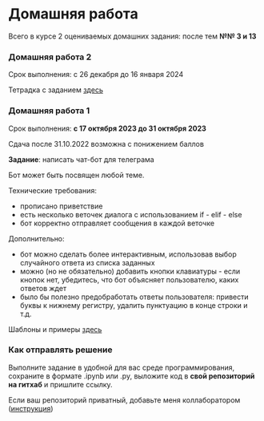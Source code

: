 # Домашняя работа

Всего в курсе 2 оцениваемых домашних задания: после тем **№№ 3 и 13**

### Домашняя работа 2
Срок выполнения: c 26 декабря до 16 января 2024

Тетрадка с заданием [здесь](https://github.com/AnnSenina/Python_DH_MNE/blob/main/homework/Hw2.ipynb)

### Домашняя работа 1
Срок выполнения: **с 17 октября 2023 до 31 октября 2023**

Сдача после 31.10.2022 возможна с понижением баллов

**Задание**: написать чат-бот для телеграма

Бот может быть посвящен любой теме.

Технические требования:
- прописано приветствие
- есть несколько веточек диалога с использованием if - elif - else
- бот корректно отправляет сообщения в каждой веточке

Дополнительно:

- бот можно сделать более интерактивным, использовав выбор случайного ответа из списка заданных
- можно (но не обязательно) добавить кнопки клавиатуры - если кнопок нет, убедитесь, что бот объясняет пользователю, каких ответов ждет
- было бы полезно предобработать ответы пользователя: привести буквы к нижнему регистру, удалить пунктуацию в конце строки и т.д.

Шаблоны и примеры [здесь](https://github.com/AnnSenina/Python_DH_MNE/blob/main/homework/%D0%9F%D1%80%D0%BE%D1%81%D1%82%D1%8B%D0%B5%20%D0%B1%D0%BE%D1%82%D1%8B%20%D0%B2%20%D1%82%D0%B3.ipynb)

### Как отправлять решение

Выполните задание в удобной для вас среде программирования, сохраните в формате .ipynb или .py, выложите код в **свой репозиторий на гитхаб** и пришлите ссылку. 

Если ваш репозиторий приватный, добавьте меня коллаборатором ([инструкция](https://docs.github.com/en/account-and-profile/setting-up-and-managing-your-personal-account-on-github/managing-access-to-your-personal-repositories/inviting-collaborators-to-a-personal-repository))
